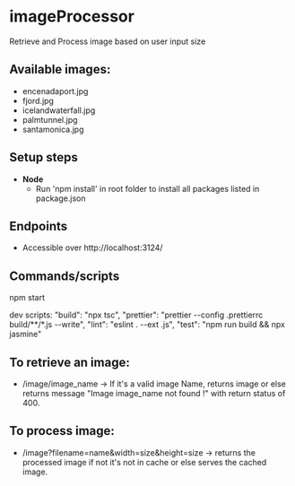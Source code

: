# imageProcessor
  Retrieve and Process image based on user input size

## Available images:
  - encenadaport.jpg  
  - fjord.jpg  
  - icelandwaterfall.jpg  
  - palmtunnel.jpg  
  - santamonica.jpg

## Setup steps
- **Node**
    - Run 'npm install' in root folder to install all packages listed in package.json

## Endpoints
- Accessible over http://localhost:3124/

## Commands/scripts
  npm start

  dev scripts: 
    "build": "npx tsc",
    "prettier": "prettier --config .prettierrc build/**/*.js --write",
    "lint": "eslint . --ext .js",
    "test": "npm run build && npx jasmine"

## To retrieve an image:
  - /image/image_name -> If it's a valid image Name, returns image or else returns message "Image image_name not found !" with return status of 400.

## To process image:
  - /image?filename=name&width=size&height=size -> returns the processed image if not it's not in cache or else serves the cached image.
